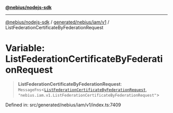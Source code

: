 [**@nebius/nodejs-sdk**](../../../../../README.md)

***

[@nebius/nodejs-sdk](../../../../../README.md) / [generated/nebius/iam/v1](../README.md) / ListFederationCertificateByFederationRequest

# Variable: ListFederationCertificateByFederationRequest

> **ListFederationCertificateByFederationRequest**: `MessageFns`\<[`ListFederationCertificateByFederationRequest`](../interfaces/ListFederationCertificateByFederationRequest.md), `"nebius.iam.v1.ListFederationCertificateByFederationRequest"`\>

Defined in: src/generated/nebius/iam/v1/index.ts:7409
